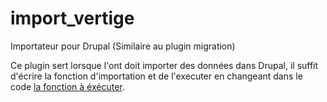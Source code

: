 import_vertige
==============

Importateur pour Drupal (Similaire au plugin migration)

Ce plugin sert lorsque l'ont doit importer des données dans Drupal, il suffit d'écrire la fonction d'importation et de l'executer en changeant dans le code [la fonction à éxécuter](https://github.com/VertigeASBL/import_vertige/blob/master/import_vertige.module#L44).
